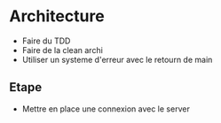 # Architecture

- Faire du TDD
- Faire de la clean archi
- Utiliser un systeme d'erreur avec le retourn de main

## Etape

- Mettre en place une connexion avec le server
